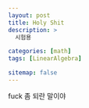 ```yaml
---
layout: post
title: Holy Shit
description: >
  시험용

categories: [math]
tags: [LinearAlgebra]

sitemap: false
---
```


fuck 좀 되란 말이야